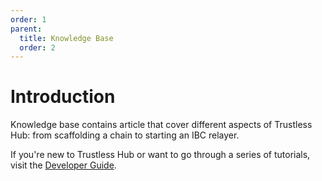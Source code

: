 ```yaml
---
order: 1
parent:
  title: Knowledge Base
  order: 2
---
```


# Introduction

Knowledge base contains article that cover different aspects of Trustless Hub: from scaffolding a chain to starting an IBC relayer.

If you're new to Trustless Hub or want to go through a series of tutorials, visit the [Developer Guide](/guide/).

